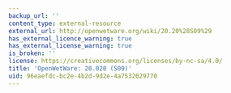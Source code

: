 ```yaml
---
backup_url: ''
content_type: external-resource
external_url: http://openwetware.org/wiki/20.20%28S09%29
has_external_licence_warning: true
has_external_license_warning: true
is_broken: ''
license: https://creativecommons.org/licenses/by-nc-sa/4.0/
title: 'OpenWetWare: 20.020 (S09)'
uid: 96eaefdc-bc2e-4b2d-9d2e-4a7532029770
---
```

